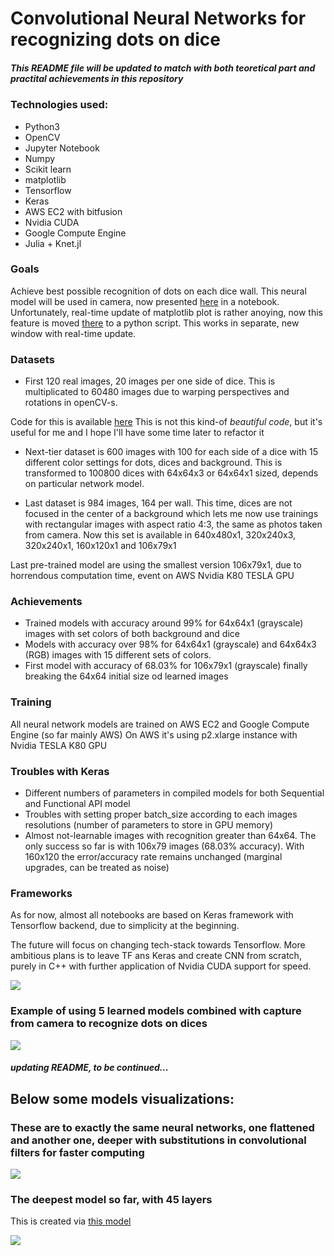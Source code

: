 # Convolutional Neural Networks for recognizing dots on dice

##### This README file will be updated to match with both teoretical part and practital achievements in this repository

### Technologies used:
* Python3
* OpenCV
* Jupyter Notebook
* Numpy
* Scikit learn
* matplotlib
* Tensorflow
* Keras
* AWS EC2 with bitfusion
* Nvidia CUDA
* Google Compute Engine
* Julia + Knet.jl

### Goals
Achieve best possible recognition of dots on each dice wall. This neural model will be used in camera, 
now presented [here](https://github.com/oziomek1/neural_network_dice/blob/master/camera_with_neural_network_test.ipynb) 
in a notebook. Unfortunately, real-time update of matplotlib plot 
is rather anoying, now this feature is moved [there](https://github.com/oziomek1/neural_network_dice/blob/master/real_time_camera_neural_network.py)
to a python script. This works in separate, new window with real-time update.

### Datasets
* First 120 real images, 20 images per one side of dice. This is multiplicated to 60480 images due to 
warping perspectives and rotations in openCV-s. 

Code for this is available [here](https://github.com/oziomek1/image_database)
This is not this kind-of *beautiful code*, but it's useful for me and I hope I'll have some time later to refactor it

* Next-tier dataset is 600 images with 100 for each side of a dice with 15 different color settings for dots, dices and background.
This is transformed to 100800 dices with 64x64x3 or 64x64x1 sized, depends on particular network model.

* Last dataset is 984 images, 164 per wall. This time, dices are not focused in the center of a background which lets me 
now use trainings with rectangular images with aspect ratio 4:3, the same as photos taken from camera.
Now this set is available in 640x480x1, 320x240x3, 320x240x1, 160x120x1 and 106x79x1

Last pre-trained model are using the smallest version 106x79x1, due to horrendous computation time, event on AWS Nvidia K80 TESLA GPU

### Achievements
* Trained models with accuracy around 99% for 64x64x1 (grayscale) images with set colors of both background and dice
* Models with accuracy over 98% for 64x64x1 (grayscale) and 64x64x3 (RGB) images with 15 different sets of colors.
* First model with accuracy of 68.03% for 106x79x1 (grayscale) finally breaking the 64x64 initial size od learned images

### Training
All neural network models are trained on AWS EC2 and  Google Compute Engine (so far mainly AWS)
On AWS it's using p2.xlarge instance with Nvidia TESLA K80 GPU

### Troubles with Keras
* Different numbers of parameters in compiled models for both Sequential and Functional API model
* Troubles with setting proper batch_size according to each images resolutions (number of parameters to store in GPU memory)
* Almost not-learnable images with recognition greater than 64x64. The only success so far is with 106x79 images (68.03% accuracy). 
With 160x120 the error/accuracy rate remains unchanged (marginal upgrades, can be treated as noise) 

### Frameworks
As for now, almost all notebooks are based on Keras framework with Tensorflow backend, due to simplicity at the beginning.

The future will focus on changing tech-stack towards Tensorflow. More ambitious plans is to leave TF ans Keras and 
create CNN from scratch, purely in C++ with further application of Nvidia CUDA support for speed.

<img src="/photos/kolaz.png" />

### Example of using 5 learned models combined with capture from camera to recognize dots on dices
<img src="/photos/neural_network_recognition.png" />

##### updating README, to be continued...

## Below some models visualizations:

### These are to exactly the same neural networks, one flattened and another one, deeper with substitutions in convolutional filters for faster computing 
<img src="/model_plots/merge_substitution.png" />

### The deepest model so far, with 45 layers
This is created via [this model](subst_LReLU_106x79.ipynb)

<img src="/model_plots/subst_LReLU_106x79_plot.png" />